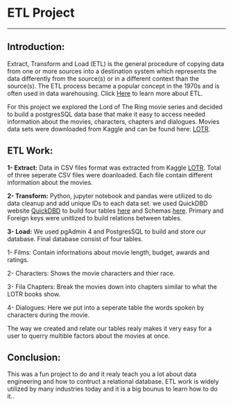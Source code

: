 # ETL Project
--------------------------------
## Introduction:
Extract, Transform and Load (ETL) is the general procedure of copying data from one or more sources into a destination system which represents the data differently from the source(s) or in a different context than the source(s). The ETL process became a popular concept in the 1970s and is often used in data warehousing. Click [Here](https://en.wikipedia.org/wiki/Extract,_transform,_load) to learn more about ETL.

For this project we explored the Lord of The Ring movie series and decided to build a postgresSQL data base that make it easy to access needed information about the movies, characters, chapters and dialogues. Movies data sets were downloaded from Kaggle and can be found here: [LOTR](https://www.kaggle.com/mokosan/lord-of-the-rings-character-data).

## ETL Work:

**1- Extract:** 
Data in CSV files format was extracted from Kaggle [LOTR](https://www.kaggle.com/mokosan/lord-of-the-rings-character-data). Total of three seperate CSV files were doanloaded. Each file contain different information about the movies. 

**2- Transform:** 
Python, jupyter notebook and pandas were utilized to do data cleanup and add unique IDs to each data set. we used QuickDBD website [QuickDBD](https://www.quickdatabasediagrams.com/) to build four tables [here](ETL_Project_DBD_Schema.png) and Schemas [here](ETL_Schema.sql). Primary and Foreign keys were unitlized to build relations between tables. 

**3- Load:**
We used pgAdmin 4 and PostgresSQL to build and store our database. Final database consist of four tables.

1- Films: Contain informations about movie length, budget, awards and ratings.

2- Characters: Shows the movie characters and thier race.

3- Fila Chapters: Break the movies down into chapters similar to what the LOTR books show.

4- Dialogues: Here we put into a seperate table the words spoken by characters during the movie.

The way we created and relate our tables realy makes it very easy for a user to querry multible factors about the movies at  once. 

## Conclusion:
This was a fun project to do and it realy teach you a lot about data engineering and how to contruct a relational database. ETL work is widely utilized by many industries today and it is a big bounus to learn how to do it..


